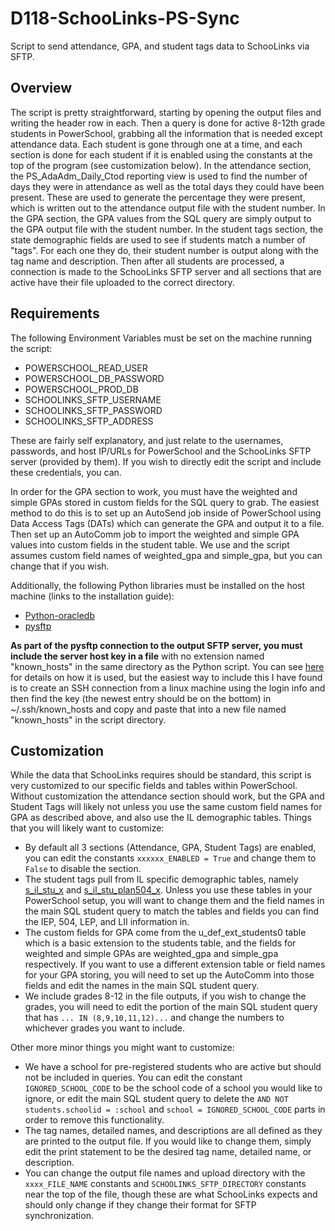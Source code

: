 
# D118-SchooLinks-PS-Sync

Script to send attendance, GPA, and student tags data to SchooLinks via SFTP.

## Overview

The script is pretty straightforward, starting by opening the output files and writing the header row in each. Then a query is done for active 8-12th grade students in PowerSchool, grabbing all the information that is needed except attendance data. Each student is gone through one at a time, and each section is done for each student if it is enabled using the constants at the top of the program (see customization below).
In the attendance section, the PS_AdaAdm_Daily_Ctod reporting view is used to find the number of days they were in attendance as well as the total days they could have been present. These are used to generate the percentage they were present, which is written out to the attendance output file with the student number.
In the GPA section, the GPA values from the SQL query are simply output to the GPA output file with the student number.
In the student tags section, the state demographic fields are used to see if students match a number of "tags". For each one they do, their student number is output along with the tag name and description.
Then after all students are processed, a connection is made to the SchooLinks SFTP server and all sections that are active have their file uploaded to the correct directory.

## Requirements

The following Environment Variables must be set on the machine running the script:

- POWERSCHOOL_READ_USER
- POWERSCHOOL_DB_PASSWORD
- POWERSCHOOL_PROD_DB
- SCHOOLINKS_SFTP_USERNAME
- SCHOOLINKS_SFTP_PASSWORD
- SCHOOLINKS_SFTP_ADDRESS

These are fairly self explanatory, and just relate to the usernames, passwords, and host IP/URLs for PowerSchool and the SchooLinks SFTP server (provided by them). If you wish to directly edit the script and include these credentials, you can.

In order for the GPA section to work, you must have the weighted and simple GPAs stored in custom fields for the SQL query to grab. The easiest method to do this is to set up an AutoSend job inside of PowerSchool using Data Access Tags (DATs) which can generate the GPA and output it to a file. Then set up an AutoComm job to import the weighted and simple GPA values into custom fields in the student table. We use and the script assumes custom field names of weighted_gpa and simple_gpa, but you can change that if you wish.

Additionally, the following Python libraries must be installed on the host machine (links to the installation guide):

- [Python-oracledb](https://python-oracledb.readthedocs.io/en/latest/user_guide/installation.html)
- [pysftp](https://pypi.org/project/pysftp/)

**As part of the pysftp connection to the output SFTP server, you must include the server host key in a file** with no extension named "known_hosts" in the same directory as the Python script. You can see [here](https://pysftp.readthedocs.io/en/release_0.2.9/cookbook.html#pysftp-cnopts) for details on how it is used, but the easiest way to include this I have found is to create an SSH connection from a linux machine using the login info and then find the key (the newest entry should be on the bottom) in ~/.ssh/known_hosts and copy and paste that into a new file named "known_hosts" in the script directory.

## Customization

While the data that SchooLinks requires should be standard, this script is very customized to our specific fields and tables within PowerSchool. Without customization the attendance section should work, but the GPA and Student Tags will likely not unless you use the same custom field names for GPA as described above, and also use the IL demographic tables. Things that you will likely want to customize:

- By default all 3 sections (Attendance, GPA, Student Tags) are enabled, you can edit the constants `xxxxxx_ENABLED = True` and change them to `False` to disable the section.
- The student tags pull from IL specific demographic tables, namely [s_il_stu_x](https://ps-compliance.powerschool-docs.com/pssis-il/latest/s_il_stu_x-ver-14-9-3) and [s_il_stu_plan504_x](https://ps-compliance.powerschool-docs.com/pssis-il/latest/s_il_stu_plan504_x-ver-18-8-0).  Unless you use these tables in your PowerSchool setup, you will want to change them and the field names in the main SQL student query to match the tables and fields you can find the IEP, 504, LEP, and LII information in.
- The custom fields for GPA come from the u_def_ext_students0 table which is a basic extension to the students table, and the fields for weighted and simple GPAs are weighted_gpa and simple_gpa respectively. If you want to use a different extension table or field names for your GPA storing, you will need to set up the AutoComm into those fields and edit the names in the main SQL student query.
- We include grades 8-12 in the file outputs, if you wish to change the grades, you will need to edit the portion of the main SQL student query that has `... IN (8,9,10,11,12)...` and change the numbers to whichever grades you want to include.

 Other more minor things you might want to customize:

- We have a school for pre-registered students who are active but should not be included in queries. You can edit the constant `IGNORED_SCHOOL_CODE` to be the school code of a school you would like to ignore, or edit the main SQL student query to delete the `AND NOT students.schoolid = :school` and `school = IGNORED_SCHOOL_CODE` parts in order to remove this functionality.
- The tag names, detailed names, and descriptions are all defined as they are printed to the output file. If you would like to change them, simply edit the print statement to be the desired tag name, detailed name, or description.
- You can change the output file names and upload directory with the `xxxx_FILE_NAME` constants and `SCHOOLINKS_SFTP_DIRECTORY` constants near the top of the file, though these are what SchooLinks expects and should only change if they change their format for SFTP synchronization.
